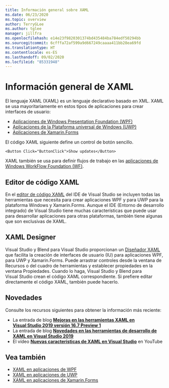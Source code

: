 ```yaml
---
title: Información general sobre XAML
ms.date: 06/23/2020
ms.topic: overview
author: TerryGLee
ms.author: tglee
manager: jillfra
ms.openlocfilehash: e14e23f9820301374bd435484ba784edf50294bb
ms.sourcegitcommit: 6cfffa72af599a9d667249caaaa411bb28ea69fd
ms.translationtype: HT
ms.contentlocale: es-ES
ms.lasthandoff: 09/02/2020
ms.locfileid: "85331948"
---
```

# <a name="overview-of-xaml"></a>Información general de XAML

El lenguaje XAML (XAML) es un lenguaje declarativo basado en XML. XAML se usa mayoritariamente en estos tipos de aplicaciones para crear interfaces de usuario:

- [Aplicaciones de Windows Presentation Foundation (WPF)](/dotnet/framework/wpf/advanced/xaml-in-wpf)
- [Aplicaciones de la Plataforma universal de Windows (UWP)](/windows/uwp/xaml-platform/xaml-overview)
- [Aplicaciones de Xamarin.Forms](/xamarin/xamarin-forms/xaml/)

El código XAML siguiente define un control de botón sencillo.

```xaml
<Button Click="ButtonClick">Show updates</Button>
```

XAML también se usa para definir flujos de trabajo en las [aplicaciones de Windows WorkFlow Foundation (WF)](/dotnet/framework/windows-workflow-foundation/serializing-workflows-and-activities-to-and-from-xaml).

## <a name="xaml-code-editor"></a>Editor de código XAML

En el [editor de código XAML](xaml-code-editor.md) del IDE de Visual Studio se incluyen todas las herramientas que necesita para crear aplicaciones WPF y para UWP para la plataforma Windows y Xamarin.Forms. Aunque el IDE (Entorno de desarrollo integrado) de Visual Studio tiene muchas características que puede usar para desarrollar aplicaciones para otras plataformas, también tiene algunas que son exclusivas de XAML.

## <a name="xaml-designer"></a>XAML Designer

Visual Studio y Blend para Visual Studio proporcionan un [Diseñador XAML](creating-a-ui-by-using-xaml-designer-in-visual-studio.md) que facilita la creación de interfaces de usuario (IU) para aplicaciones WPF, para UWP y Xamarin.Forms. Puede arrastrar controles desde la ventana de Recursos o del cuadro de herramientas y establecer propiedades en la ventana Propiedades. Cuando lo haga, Visual Studio y Blend para Visual Studio crean el código XAML correspondiente. Si prefiere editar directamente el código XAML, también puede hacerlo.

## <a name="whats-new"></a>Novedades

Consulte los recursos siguientes para obtener la información más reciente:

- La entrada de blog **[Mejoras en las herramientas XAML en Visual Studio 2019 versión 16.7 Preview 1](https://devblogs.microsoft.com/visualstudio/improvements-to-xaml-tooling-in-visual-studio-2019-version-16-7-preview-1/)**
- La entrada de blog **[Novedades en las herramientas de desarrollo de XAML en Visual Studio 2019](https://devblogs.microsoft.com/visualstudio/whats-new-in-xaml-developer-tools-in-visual-studio-2019-for-wpf-uwp/)**
- El vídeo **[Nuevas características de XAML en Visual Studio](https://youtu.be/yI9OyA4ZM2E)** en YouTube

## <a name="see-also"></a>Vea también

- [XAML en aplicaciones de WPF](/dotnet/framework/wpf/advanced/xaml-in-wpf)
- [XAML en aplicaciones de UWP](/windows/uwp/xaml-platform/xaml-overview)
- [XAML en aplicaciones de Xamarin.Forms](/xamarin/xamarin-forms/xaml/)
